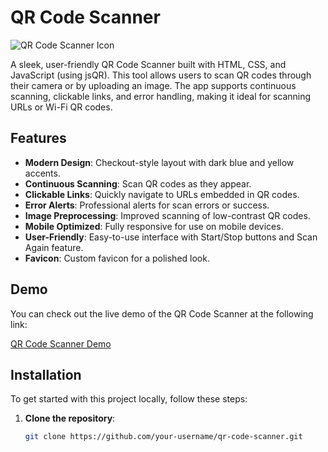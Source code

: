 # QR Code Scanner

![QR Code Scanner Icon](https://i.ibb.co/com/F43hfDd7/Screenshot-10-3-2025-15168-127-0-0-1.jpg)

A sleek, user-friendly QR Code Scanner built with HTML, CSS, and JavaScript (using jsQR). This tool allows users to scan QR codes through their camera or by uploading an image. The app supports continuous scanning, clickable links, and error handling, making it ideal for scanning URLs or Wi-Fi QR codes.

## Features

- **Modern Design**: Checkout-style layout with dark blue and yellow accents.
- **Continuous Scanning**: Scan QR codes as they appear.
- **Clickable Links**: Quickly navigate to URLs embedded in QR codes.
- **Error Alerts**: Professional alerts for scan errors or success.
- **Image Preprocessing**: Improved scanning of low-contrast QR codes.
- **Mobile Optimized**: Fully responsive for use on mobile devices.
- **User-Friendly**: Easy-to-use interface with Start/Stop buttons and Scan Again feature.
- **Favicon**: Custom favicon for a polished look.

## Demo

You can check out the live demo of the QR Code Scanner at the following link:

[QR Code Scanner Demo](https://qrcodescanner-novara.netlify.app/)

## Installation

To get started with this project locally, follow these steps:

1. **Clone the repository**:

   ```bash
   git clone https://github.com/your-username/qr-code-scanner.git
